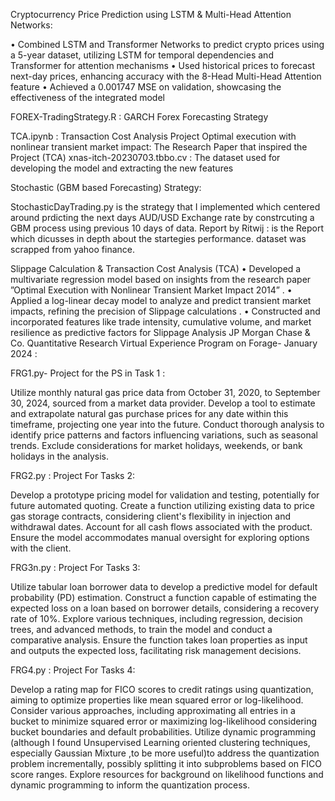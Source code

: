  Cryptocurrency Price Prediction using LSTM & Multi-Head Attention Networks:

 • Combined LSTM and Transformer Networks to predict crypto prices using a 5-year dataset, utilizing LSTM for
 temporal dependencies and Transformer for attention mechanisms
 • Used historical prices to forecast next-day prices, enhancing accuracy with the 8-Head Multi-Head Attention
 feature
 • Achieved a 0.001747 MSE on validation, showcasing the effectiveness of the integrated model

FOREX-TradingStrategy.R : GARCH Forex Forecasting Strategy

TCA.ipynb : Transaction Cost Analysis Project
Optimal execution with nonlinear transient market impact: The Research Paper that inspired the Project (TCA)
xnas-itch-20230703.tbbo.cv : The dataset used for developing the model and extracting the new features

Stochastic (GBM based Forecasting) Strategy:

StochasticDayTrading.py is the strategy that I implemented which centered around prdicting the next days AUD/USD Exchange rate by constrcuting a GBM process using previous 10 days of data.
Report by Ritwij : is the Report which dicusses in depth about the startegies performance.
dataset was scrapped from yahoo finance.

 Slippage Calculation & Transaction Cost Analysis (TCA)
 • Developed a multivariate regression model based on insights from the research paper ”Optimal Execution with
 Nonlinear Transient Market Impact 2014” .
 • Applied a log-linear decay model to analyze and predict transient market impacts, refining the precision of
 Slippage calculations .
 • Constructed and incorporated features like trade intensity, cumulative volume, and market resilience as
 predictive factors for Slippage Analysis
JP Morgan Chase & Co. Quantitative Research Virtual Experience Program on Forage- January 2024 :

FRG1.py- Project for the PS in Task 1 :

Utilize monthly natural gas price data from October 31, 2020, to September 30, 2024, sourced from a market data provider.
Develop a tool to estimate and extrapolate natural gas purchase prices for any date within this timeframe, projecting one year into the future.
Conduct thorough analysis to identify price patterns and factors influencing variations, such as seasonal trends.
Exclude considerations for market holidays, weekends, or bank holidays in the analysis.

FRG2.py : Project For Tasks 2:

Develop a prototype pricing model for validation and testing, potentially for future automated quoting.
Create a function utilizing existing data to price gas storage contracts, considering client's flexibility in injection and withdrawal dates.
Account for all cash flows associated with the product.
Ensure the model accommodates manual oversight for exploring options with the client.

FRG3n.py : Project For Tasks 3:

Utilize tabular loan borrower data to develop a predictive model for default probability (PD) estimation.
Construct a function capable of estimating the expected loss on a loan based on borrower details, considering a recovery rate of 10%.
Explore various techniques, including regression, decision trees, and advanced methods, to train the model and conduct a comparative analysis.
Ensure the function takes loan properties as input and outputs the expected loss, facilitating risk management decisions.

FRG4.py : Project For Tasks 4:

Develop a rating map for FICO scores to credit ratings using quantization, aiming to optimize properties like mean squared error or log-likelihood.
Consider various approaches, including approximating all entries in a bucket to minimize squared error or maximizing log-likelihood considering bucket boundaries and default probabilities.
Utilize dynamic programming (although I found Unsupervised Learning oriented clustering techniques, especially Gaussian Mixture ,to be more useful)to address the quantization problem incrementally, possibly splitting it into subproblems based on FICO score ranges.
Explore resources for background on likelihood functions and dynamic programming to inform the quantization process.

